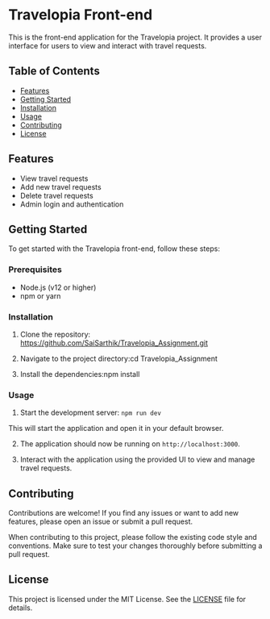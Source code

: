 # Travelopia Front-end

This is the front-end application for the Travelopia project. It provides a user interface for users to view and interact with travel requests.

## Table of Contents

- [Features](#features)
- [Getting Started](#getting-started)
- [Installation](#installation)
- [Usage](#usage)
- [Contributing](#contributing)
- [License](#license)

## Features

- View travel requests
- Add new travel requests
- Delete travel requests
- Admin login and authentication

## Getting Started

To get started with the Travelopia front-end, follow these steps:

### Prerequisites

- Node.js (v12 or higher)
- npm or yarn

### Installation

1. Clone the repository: https://github.com/SaiSarthik/Travelopia_Assignment.git

2. Navigate to the project directory:cd Travelopia_Assignment

3. Install the dependencies:npm install

### Usage

1. Start the development server: ```npm run dev```


This will start the application and open it in your default browser.

2. The application should now be running on `http://localhost:3000`.

3. Interact with the application using the provided UI to view and manage travel requests.

## Contributing

Contributions are welcome! If you find any issues or want to add new features, please open an issue or submit a pull request.

When contributing to this project, please follow the existing code style and conventions. Make sure to test your changes thoroughly before submitting a pull request.

## License

This project is licensed under the MIT License. See the [LICENSE](LICENSE) file for details.
